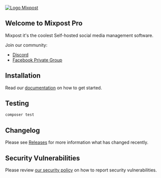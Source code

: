 [<img src="./art/logo.svg" alt="Logo Mixpost" />](https://mixpost.app)

## Welcome to Mixpost Pro

Mixpost it's the coolest Self-hosted social media management software.

Join our community:

- [Discord](https://discord.gg/5YdseZnK2Z)
- [Facebook Private Group](https://www.facebook.com/groups/inovector)

## Installation

Read our [documentation](https://docs.inovector.com/books/mixpost-pro-team/) on how to get started.

## Testing

```bash
composer test
```

## Changelog

Please see [Releases](../../releases) for more information what has changed recently.

## Security Vulnerabilities

Please review [our security policy](../../security/policy) on how to report security vulnerabilities.
